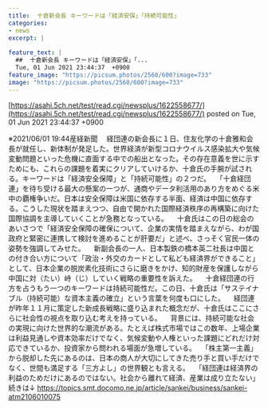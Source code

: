 ```yaml
---
title:  十倉新会長 キーワードは「経済安保」「持続可能性」　  
categories:
- news
excerpt: |
  
feature_text: |
  ##  十倉新会長 キーワードは「経済安保」「...
  Tue, 01 Jun 2021 23:44:37  +0900
feature_image: "https://picsum.photos/2560/600?image=733"
image: "https://picsum.photos/2560/600?image=733"
---
```


[https://asahi.5ch.net/test/read.cgi/newsplus/1622558677/](https://asahi.5ch.net/test/read.cgi/newsplus/1622558677/)
posted on Tue, 01 Jun 2021 23:44:37  +0900

<!--more-->

※2021/06/01 19:44産経新聞 　経団連の新会長に１日、住友化学の十倉雅和会長が就任し、新体制が発足した。世界経済が新型コロナウイルス感染拡大や気候変動問題といった危機に直面する中での船出となった。その存在意義を世に示すためにも、これらの課題を着実にクリアしていけるか、十倉氏の手腕が試される。キーワードは「経済安全保障」と「持続可能性」の２つだ。 　「十倉経団連」を待ち受ける最大の懸案の一つが、通商やデータ利活用のあり方をめぐる米中の覇権争いだ。日本は安全保障は米国に依存する半面、経済は中国に依存する。こうした現状を踏まえつつ、自由で開かれた国際経済秩序の再構築に向けた国際協調を主導していくことが急務となっている。 　十倉氏はこの日の総会のあいさつで「経済安全保障の確保について、企業の実情を踏まえながら、わが国政府と緊密に連携して検討を進めることが肝要だ」と述べ、さっそく官民一体の姿勢を強調してみせた。 　新副会長の一人、日本製鉄の橋本英二社長は中国との付き合い方について「政治・外交のカードとして私ども経済界ができること」として、日本企業の脱炭素化技術にさらに磨きをかけ、知的財産を保護しながら中国に対（たい）峙（じ）していく戦略の重要性を訴えた。 　十倉経団連の行方を占うもう一つのキーワードは持続可能性だ。この日、十倉氏は「サステイナブル（持続可能）な資本主義の確立」という言葉を何度も口にした。 　経団連が昨年１１月に策定した新成長戦略に盛り込まれた概念だが、十倉氏はここにさらに社会性の視点を取り込む考えを持っている。 　背景には、持続可能な社会の実現に向けた世界的な潮流がある。たとえば株式市場ではこの数年、上場企業は利益見通しや資本効率だけでなく、気候変動や人権といった課題にどれだけ対応できているか、投資家から問われる場面が急増している。 　「株主第一主義」から脱却した先にあるのは、日本の商人が大切にしてきた売り手と買い手だけでなく、世間も満足する「三方よし」の世界観とも言える。 　「経団連は経済界の利益のためだけにあるのではない。社会から離れて経済、産業は成り立たない」 続きは↓ https://topics.smt.docomo.ne.jp/article/sankei/business/sankei-atm2106010075
